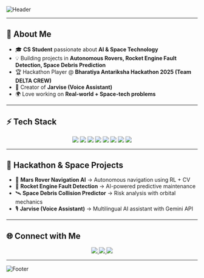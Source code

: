 <!-- Banner -->
![Header](https://capsule-render.vercel.app/api?type=waving&color=0:0f2027,100:2c5364&height=200&section=header&text=Hey%20👋%20I'm%20Chethan%20Kumar&fontSize=40&fontColor=ffffff&animation=fadeIn)

---

## 🚀 About Me  
- 🎓 **CS Student** passionate about **AI & Space Technology**  
- 💡 Building projects in **Autonomous Rovers, Rocket Engine Fault Detection, Space Debris Prediction**  
- 🏆 Hackathon Player @ **Bharatiya Antariksha Hackathon 2025 (Team DELTA CREW)**  
- 🤖 Creator of **Jarvise (Voice Assistant)**  
- 🌍 Love working on **Real-world + Space-tech problems**  

---

## ⚡ Tech Stack  
<p align="center">
  <img src="https://img.shields.io/badge/Python-3776AB?logo=python&logoColor=white&style=for-the-badge" />
  <img src="https://img.shields.io/badge/React-61DAFB?logo=react&logoColor=black&style=for-the-badge" />
  <img src="https://img.shields.io/badge/Node.js-339933?logo=node.js&logoColor=white&style=for-the-badge" />
  <img src="https://img.shields.io/badge/TensorFlow-FF6F00?logo=tensorflow&logoColor=white&style=for-the-badge" />
  <img src="https://img.shields.io/badge/ROS-22314E?logo=ros&logoColor=white&style=for-the-badge" />
  <img src="https://img.shields.io/badge/C++-00599C?logo=cplusplus&logoColor=white&style=for-the-badge" />
  <img src="https://img.shields.io/badge/Arduino-00979D?logo=arduino&logoColor=white&style=for-the-badge" />
  <img src="https://img.shields.io/badge/ESP32-000000?logo=espressif&logoColor=white&style=for-the-badge" />
</p>

---

## 🌌 Hackathon & Space Projects  
- 🚗 **Mars Rover Navigation AI** → Autonomous navigation using RL + CV  
- 🚀 **Rocket Engine Fault Detection** → AI-powered predictive maintenance  
- 🛰️ **Space Debris Collision Predictor** → Risk analysis with orbital mechanics  
- 🎙️ **Jarvise (Voice Assistant)** → Multilingual AI assistant with Gemini API  

---


## 🌐 Connect with Me  
<p align="center">
  <a href="https://www.linkedin.com/in/chethan-kumar-h-c-3b3907279/">
    <img src="https://img.shields.io/badge/LinkedIn-0A66C2?style=for-the-badge&logo=linkedin&logoColor=white" />
  </a>
  <a href="mailto:chethankumarhc2@gmail.com">
    <img src="https://img.shields.io/badge/Gmail-D14836?style=for-the-badge&logo=gmail&logoColor=white" />
  </a>
  <a href="https://github.com/chethu08050">
    <img src="https://img.shields.io/badge/Portfolio-000000?style=for-the-badge&logo=github&logoColor=white" />
  </a>
</p>

---

<!-- Footer -->
![Footer](https://capsule-render.vercel.app/api?type=waving&color=0:0f2027,100:2c5364&height=120&section=footer)
